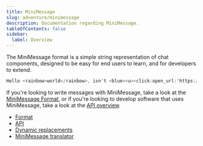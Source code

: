 ```yaml
---
title: MiniMessage
slug: adventure/minimessage
description: Documentation regarding MiniMessage.
tableOfContents: false
sidebar:
  label: Overview
---
```


The MiniMessage format is a simple string representation of chat components, designed to be easy for end users to learn, and for developers to extend.

```mm
Hello <rainbow>world</rainbow>, isn't <blue><u><click:open_url:'https://docs.advntr.dev/minimessage'>MiniMessage</click></u></blue> fun?
```

If you're looking to write messages with MiniMessage, take a look at the [MiniMessage Format](/adventure/minimessage/format), or if you're looking to develop software that uses MiniMessage, take a look at the [API overview](/adventure/minimessage/api).

- [Format](/adventure/minimessage/format)
- [API](/adventure/minimessage/api)
- [Dynamic replacements](/adventure/minimessage/dynamic-replacements)
- [MiniMessage translator](/adventure/minimessage/translator)
